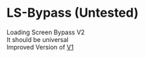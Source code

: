 # LS-Bypass (Untested)
Loading Screen Bypass V2
<br>
It should be universal
<br>
Improved Version of [V1](https://github.com/Fortnite-Multiplayer/LoadingScreenPatcher)
